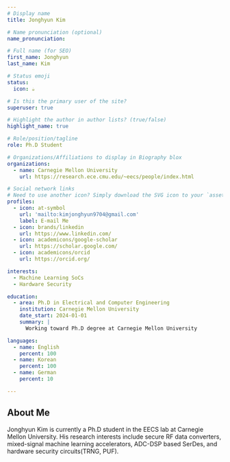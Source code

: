 ```yaml
---
# Display name
title: Jonghyun Kim

# Name pronunciation (optional)
name_pronunciation: 

# Full name (for SEO)
first_name: Jonghyun
last_name: Kim

# Status emoji
status:
  icon: ☕️

# Is this the primary user of the site?
superuser: true

# Highlight the author in author lists? (true/false)
highlight_name: true

# Role/position/tagline
role: Ph.D Student

# Organizations/Affiliations to display in Biography blox
organizations:
  - name: Carnegie Mellon University
    url: https://research.ece.cmu.edu/~eecs/people/index.html

# Social network links
# Need to use another icon? Simply download the SVG icon to your `assets/media/icons/` folder.
profiles:
  - icon: at-symbol
    url: 'mailto:kimjonghyun9704@gmail.com'
    label: E-mail Me
  - icon: brands/linkedin
    url: https://www.linkedin.com/
  - icon: academicons/google-scholar
    url: https://scholar.google.com/
  - icon: academicons/orcid
    url: https://orcid.org/

interests:
  - Machine Learning SoCs
  - Hardware Security

education:
  - area: Ph.D in Electrical and Computer Engineering
    institution: Carnegie Mellon University
    date_start: 2024-01-01
    summary: |
      Working toward Ph.D degree at Carnegie Mellon University

languages:
  - name: English
    percent: 100
  - name: Korean
    percent: 100
  - name: German
    percent: 10

---
```


## About Me

Jonghyun Kim is currently a Ph.D student in the EECS lab at Carnegie Mellon University. His research interests include secure RF data converters, mixed-signal machine learning accelerators, ADC-DSP based SerDes, and hardware security circuits(TRNG, PUF). 
